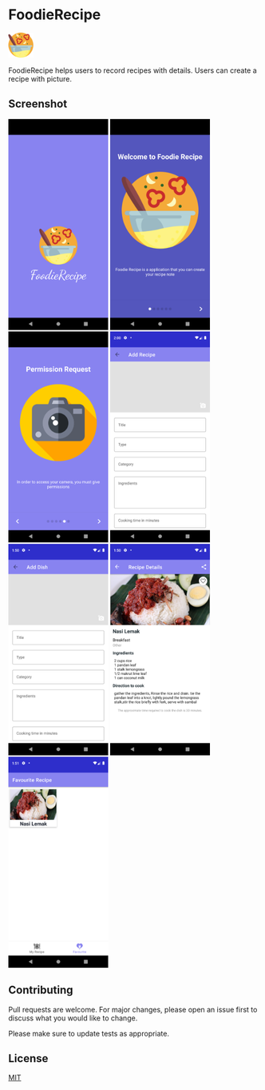 # FoodieRecipe
<img src="app/src/main/res/drawable/cooking.png" 
  alt="Main Page" width ="50" height = "50" />


FoodieRecipe helps users to record recipes with details. Users can create a recipe with picture.

## Screenshot
<img src="app/src/main/res/drawable-v24/scene1.png" 
  alt="Splash" width="200"/>
<img src="app/src/main/res/drawable-v24/scene2.png"
  alt="Onboarding" width="200"/>
<img src="app/src/main/res/drawable-v24/scene3.png"
  alt="Permission" width="200"/>
<img src="app/src/main/res/drawable-v24/scene4.png"
  alt="Home" width="200"/>
<img src="app/src/main/res/drawable-v24/scene5.png"
  alt="Add recipe" width="200"/>
<img src="app/src/main/res/drawable-v24/scene6.png"
  alt="Recipe details" width="200"/>
<img src="app/src/main/res/drawable-v24/scene7.png"
  alt="Favourite" width="200"/>



## Contributing
Pull requests are welcome. For major changes, please open an issue first to discuss what you would like to change.

Please make sure to update tests as appropriate.

## License
[MIT](https://choosealicense.com/licenses/mit/)
